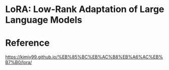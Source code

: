 # LoRA: Low-Rank Adaptation of Large Language Models

# Reference
https://kimjy99.github.io/%EB%85%BC%EB%AC%B8%EB%A6%AC%EB%B7%B0/lora/
